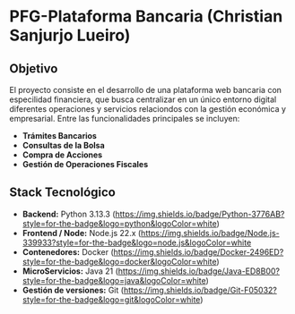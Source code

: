 # PFG-Plataforma Bancaria (Christian Sanjurjo Lueiro)

## Objetivo
El proyecto consiste en el desarrollo de una plataforma web bancaria con 
especilidad financiera, que busca centralizar  en un único entorno digital 
diferentes operaciones y servicios relaciondos con la gestión económica y
empresarial. Entre las funcionalidades principales se incluyen:

- **Trámites Bancarios**
- **Consultas de la Bolsa**
- **Compra de Acciones**
- **Gestión de Operaciones Fiscales**

## Stack Tecnológico
- **Backend:** Python 3.13.3 (https://img.shields.io/badge/Python-3776AB?style=for-the-badge&logo=python&logoColor=white)
- **Frontend / Node:** Node.js 22.x (https://img.shields.io/badge/Node.js-339933?style=for-the-badge&logo=node.js&logoColor=white
- **Contenedores:** Docker (https://img.shields.io/badge/Docker-2496ED?style=for-the-badge&logo=docker&logoColor=white)
- **MicroServicios:** Java 21 (https://img.shields.io/badge/Java-ED8B00?style=for-the-badge&logo=java&logoColor=white)
- **Gestión de versiones:** Git (https://img.shields.io/badge/Git-F05032?style=for-the-badge&logo=git&logoColor=white)
